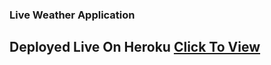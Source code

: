 ### Live Weather Application
## Deployed Live On Heroku <a href="https://bilal-weather-application-node.herokuapp.com/"> Click To View</a>
